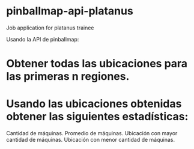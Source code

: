 # pinballmap-api-platanus
Job application for platanus trainee

Usando la API de pinballmap:
# Obtener todas las ubicaciones para las primeras n regiones.
# Usando las ubicaciones obtenidas obtener las siguientes estadísticas:
Cantidad de máquinas.
Promedio de máquinas.
Ubicación con mayor cantidad de máquinas.
Ubicación con menor cantidad de máquinas.
